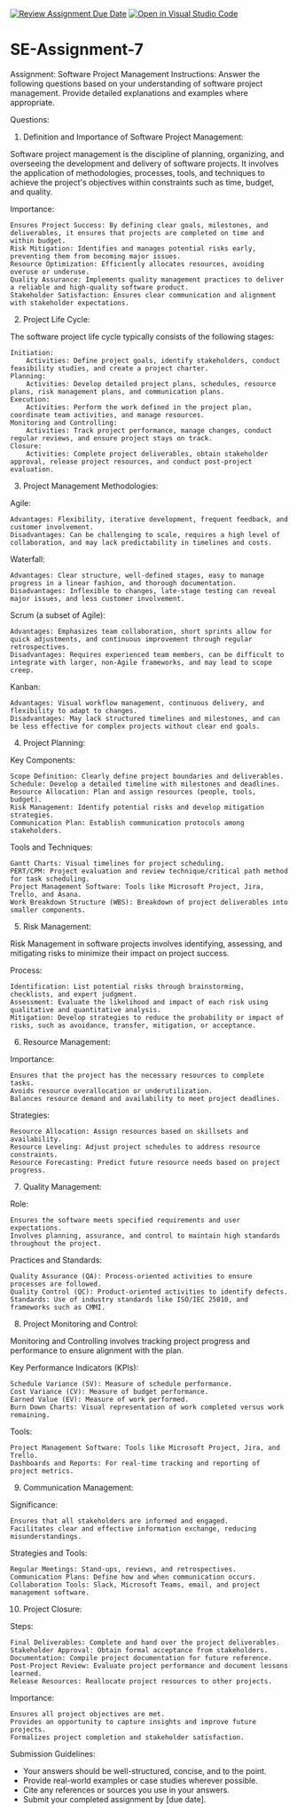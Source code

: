 [![Review Assignment Due Date](https://classroom.github.com/assets/deadline-readme-button-22041afd0340ce965d47ae6ef1cefeee28c7c493a6346c4f15d667ab976d596c.svg)](https://classroom.github.com/a/KfkyH0Wl)
[![Open in Visual Studio Code](https://classroom.github.com/assets/open-in-vscode-2e0aaae1b6195c2367325f4f02e2d04e9abb55f0b24a779b69b11b9e10269abc.svg)](https://classroom.github.com/online_ide?assignment_repo_id=15317974&assignment_repo_type=AssignmentRepo)
# SE-Assignment-7
Assignment: Software Project Management
Instructions:
Answer the following questions based on your understanding of software project management. Provide detailed explanations and examples where appropriate.

 Questions:

1. Definition and Importance of Software Project Management:

Software project management is the discipline of planning, organizing, and overseeing the development and delivery of software projects. It involves the application of methodologies, processes, tools, and techniques to achieve the project's objectives within constraints such as time, budget, and quality.

Importance:

    Ensures Project Success: By defining clear goals, milestones, and deliverables, it ensures that projects are completed on time and within budget.
    Risk Mitigation: Identifies and manages potential risks early, preventing them from becoming major issues.
    Resource Optimization: Efficiently allocates resources, avoiding overuse or underuse.
    Quality Assurance: Implements quality management practices to deliver a reliable and high-quality software product.
    Stakeholder Satisfaction: Ensures clear communication and alignment with stakeholder expectations.

2. Project Life Cycle:

The software project life cycle typically consists of the following stages:

    Initiation:
        Activities: Define project goals, identify stakeholders, conduct feasibility studies, and create a project charter.
    Planning:
        Activities: Develop detailed project plans, schedules, resource plans, risk management plans, and communication plans.
    Execution:
        Activities: Perform the work defined in the project plan, coordinate team activities, and manage resources.
    Monitoring and Controlling:
        Activities: Track project performance, manage changes, conduct regular reviews, and ensure project stays on track.
    Closure:
        Activities: Complete project deliverables, obtain stakeholder approval, release project resources, and conduct post-project evaluation.

3. Project Management Methodologies:

Agile:

    Advantages: Flexibility, iterative development, frequent feedback, and customer involvement.
    Disadvantages: Can be challenging to scale, requires a high level of collaboration, and may lack predictability in timelines and costs.

Waterfall:

    Advantages: Clear structure, well-defined stages, easy to manage progress in a linear fashion, and thorough documentation.
    Disadvantages: Inflexible to changes, late-stage testing can reveal major issues, and less customer involvement.

Scrum (a subset of Agile):

    Advantages: Emphasizes team collaboration, short sprints allow for quick adjustments, and continuous improvement through regular retrospectives.
    Disadvantages: Requires experienced team members, can be difficult to integrate with larger, non-Agile frameworks, and may lead to scope creep.

Kanban:

    Advantages: Visual workflow management, continuous delivery, and flexibility to adapt to changes.
    Disadvantages: May lack structured timelines and milestones, and can be less effective for complex projects without clear end goals.

4. Project Planning:

Key Components:

    Scope Definition: Clearly define project boundaries and deliverables.
    Schedule: Develop a detailed timeline with milestones and deadlines.
    Resource Allocation: Plan and assign resources (people, tools, budget).
    Risk Management: Identify potential risks and develop mitigation strategies.
    Communication Plan: Establish communication protocols among stakeholders.

Tools and Techniques:

    Gantt Charts: Visual timelines for project scheduling.
    PERT/CPM: Project evaluation and review technique/critical path method for task scheduling.
    Project Management Software: Tools like Microsoft Project, Jira, Trello, and Asana.
    Work Breakdown Structure (WBS): Breakdown of project deliverables into smaller components.

5. Risk Management:

Risk Management in software projects involves identifying, assessing, and mitigating risks to minimize their impact on project success.

Process:

    Identification: List potential risks through brainstorming, checklists, and expert judgment.
    Assessment: Evaluate the likelihood and impact of each risk using qualitative and quantitative analysis.
    Mitigation: Develop strategies to reduce the probability or impact of risks, such as avoidance, transfer, mitigation, or acceptance.

6. Resource Management:

Importance:

    Ensures that the project has the necessary resources to complete tasks.
    Avoids resource overallocation or underutilization.
    Balances resource demand and availability to meet project deadlines.

Strategies:

    Resource Allocation: Assign resources based on skillsets and availability.
    Resource Leveling: Adjust project schedules to address resource constraints.
    Resource Forecasting: Predict future resource needs based on project progress.

7. Quality Management:

Role:

    Ensures the software meets specified requirements and user expectations.
    Involves planning, assurance, and control to maintain high standards throughout the project.

Practices and Standards:

    Quality Assurance (QA): Process-oriented activities to ensure processes are followed.
    Quality Control (QC): Product-oriented activities to identify defects.
    Standards: Use of industry standards like ISO/IEC 25010, and frameworks such as CMMI.

8. Project Monitoring and Control:

Monitoring and Controlling involves tracking project progress and performance to ensure alignment with the plan.

Key Performance Indicators (KPIs):

    Schedule Variance (SV): Measure of schedule performance.
    Cost Variance (CV): Measure of budget performance.
    Earned Value (EV): Measure of work performed.
    Burn Down Charts: Visual representation of work completed versus work remaining.

Tools:

    Project Management Software: Tools like Microsoft Project, Jira, and Trello.
    Dashboards and Reports: For real-time tracking and reporting of project metrics.

9. Communication Management:

Significance:

    Ensures that all stakeholders are informed and engaged.
    Facilitates clear and effective information exchange, reducing misunderstandings.

Strategies and Tools:

    Regular Meetings: Stand-ups, reviews, and retrospectives.
    Communication Plans: Define how and when communication occurs.
    Collaboration Tools: Slack, Microsoft Teams, email, and project management software.

10. Project Closure:

Steps:

    Final Deliverables: Complete and hand over the project deliverables.
    Stakeholder Approval: Obtain formal acceptance from stakeholders.
    Documentation: Compile project documentation for future reference.
    Post-Project Review: Evaluate project performance and document lessons learned.
    Release Resources: Reallocate project resources to other projects.

Importance:

    Ensures all project objectives are met.
    Provides an opportunity to capture insights and improve future projects.
    Formalizes project completion and stakeholder satisfaction.

Submission Guidelines:
- Your answers should be well-structured, concise, and to the point.
- Provide real-world examples or case studies wherever possible.
- Cite any references or sources you use in your answers.
- Submit your completed assignment by [due date].

